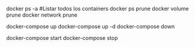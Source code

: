 docker ps -a #Listar todos los containers
docker ps prune
docker volume prune
docker network prune

docker-compose up
docker-compose up -d
docker-compose down

docker-compose start
docker-compose stop